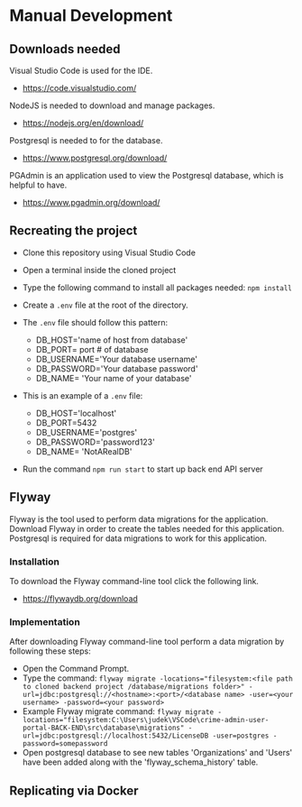 # Manual Development

## Downloads needed
Visual Studio Code is used for the IDE.
* https://code.visualstudio.com/

NodeJS is needed to download and manage packages.
* https://nodejs.org/en/download/

Postgresql is needed to for the database. 
* https://www.postgresql.org/download/

PGAdmin is an application used to view the Postgresql database, which is helpful to have.
* https://www.pgadmin.org/download/

## Recreating the project
* Clone this repository using Visual Studio Code
* Open a terminal inside the cloned project
* Type the following command to install all packages needed: `npm install`
* Create a `.env` file at the root of the directory.
* The `.env` file should follow this pattern:
  - DB_HOST='name of host from database'
  - DB_PORT= port # of database
  - DB_USERNAME='Your database username'
  - DB_PASSWORD='Your database password'
  - DB_NAME= 'Your name of your database'
* This is an example of a `.env` file:
  - DB_HOST='localhost'
  - DB_PORT=5432
  - DB_USERNAME='postgres'
  - DB_PASSWORD='password123'
  - DB_NAME= 'NotARealDB'

* Run the command `npm run start` to start up back end API server


## Flyway
Flyway is the tool used to perform data migrations for the application. Download Flyway in order to create the tables needed for this application. Postgresql is required for data migrations to work for this application.
### Installation
To download the Flyway command-line tool click the following link.
* https://flywaydb.org/download
### Implementation
After downloading Flyway command-line tool perform a data migration by following these steps:
* Open the Command Prompt.
* Type the command: `flyway migrate -locations="filesystem:<file path to cloned backend project /database/migrations folder>" -url=jdbc:postgresql://<hostname>:<port>/<database name> -user=<your username> -password=<your password>`
* Example Flyway migrate command: `flyway migrate -locations="filesystem:C:\Users\judek\VSCode\crime-admin-user-portal-BACK-END\src\database\migrations" -url=jdbc:postgresql://localhost:5432/LicenseDB -user=postgres -password=somepassword`
* Open postgresql database to see new tables 'Organizations' and 'Users' have been added along with the 'flyway_schema_history' table.


## Replicating via Docker

